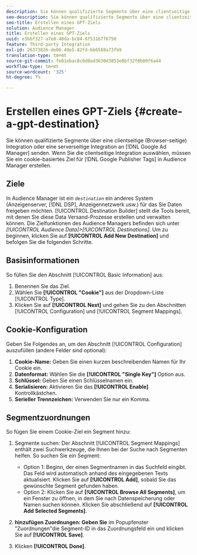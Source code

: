 ```yaml
---
description: Sie können qualifizierte Segmente über eine clientseitige (Browser-seitige) Integration oder eine serverseitige Integration an Google Ad Manager senden. Wenn Sie die clientseitige Integration auswählen, müssen Sie in Audience Manager ein cookie-basiertes Ziel für Google Publisher Tags erstellen.
seo-description: Sie können qualifizierte Segmente über eine clientseitige (Browser-seitige) Integration oder eine serverseitige Integration an Google Ad Manager senden. Wenn Sie die clientseitige Integration auswählen, müssen Sie in Audience Manager ein cookie-basiertes Ziel für Google Publisher Tags erstellen.
seo-title: Erstellen eines GPT-Ziels
solution: Audience Manager
title: Erstellen eines GPT-Ziels
uuid: e3bbf327-a7e0-48da-bc84-8f531b7f6750
feature: Third-party Integration
exl-id: 26373826-de06-49e5-82fd-bb6588a73fb9
translation-type: tm+mt
source-git-commit: fe01ebac8c0d0ad3630d3853e0bf32f0b00f6a44
workflow-type: tm+mt
source-wordcount: '325'
ht-degree: 7%

---
```


# Erstellen eines GPT-Ziels {#create-a-gpt-destination}

Sie können qualifizierte Segmente über eine clientseitige (Browser-seitige) Integration oder eine serverseitige Integration an [!DNL Google Ad Manager] senden. Wenn Sie die clientseitige Integration auswählen, müssen Sie ein cookie-basiertes Ziel für [!DNL Google Publisher Tags] in Audience Manager erstellen.

## Ziele 

In Audience Manager ist ein *`destination`* ein anderes System (Anzeigenserver, [!DNL DSP], Anzeigennetzwerk usw.) für das Sie Daten freigeben möchten. [!UICONTROL Destination Builder] stellt die Tools bereit, mit denen Sie diese Data Versand-Prozesse erstellen und verwalten können. Die Zielfunktionen des Audience Managers befinden sich unter *[!UICONTROL Audience Data]>[!UICONTROL Destinations]*. Um zu beginnen, klicken Sie auf **[!UICONTROL Add New Destination]** und befolgen Sie die folgenden Schritte.

## Basisinformationen

So füllen Sie den Abschnitt [!UICONTROL Basic Information] aus:

1. Benennen Sie das Ziel.
1. Wählen Sie **[!UICONTROL "Cookie"]** aus der Dropdown-Liste [!UICONTROL Type].
1. Klicken Sie auf **[!UICONTROL Next]** und gehen Sie zu den Abschnitten [!UICONTROL Configuration] und [!UICONTROL Segment Mappings].

## Cookie-Konfiguration

Geben Sie Folgendes an, um den Abschnitt [!UICONTROL Configuration] auszufüllen (andere Felder sind optional):

1. **Cookie-Name:** Geben Sie einen kurzen beschreibenden Namen für Ihr Cookie ein.
1. **Datenformat:** Wählen Sie die  **[!UICONTROL "Single Key"]** Option aus.
1. **Schlüssel:** Geben Sie einen Schlüsselnamen ein.
1. **Serialisieren:** Aktivieren Sie das  **[!UICONTROL Enable]** Kontrollkästchen.
1. **Serieller Trennzeichen:** Verwenden Sie nur ein Komma.

## Segmentzuordnungen

So fügen Sie einem Cookie-Ziel ein Segment hinzu:

1. Segmente suchen: Der Abschnitt [!UICONTROL Segment Mappings] enthält zwei Suchwerkzeuge, die Ihnen bei der Suche nach Segmenten helfen. So suchen Sie ein Segment:

   * Option 1: Beginn, der einen Segmentnamen in das Suchfeld eingibt. Das Feld wird automatisch anhand des eingegebenen Texts aktualisiert. Klicken Sie auf **[!UICONTROL Add]**, sobald Sie das gewünschte Segment gefunden haben.
   * Option 2: Klicken Sie auf **[!UICONTROL Browse All Segments]**, um ein Fenster zu öffnen, in dem Sie nach Datenspeicherung oder Namen suchen können. Klicken Sie abschließend auf **[!UICONTROL Add Selected Segments]**.

1. **hinzufügen Zuordnungen: Geben Sie** im Popupfenster &quot;Zuordnungen&quot;die Segment-ID in das Zuordnungsfeld ein und klicken Sie auf  **[!UICONTROL Save]**.

1. Klicken **[!UICONTROL Done]**.
